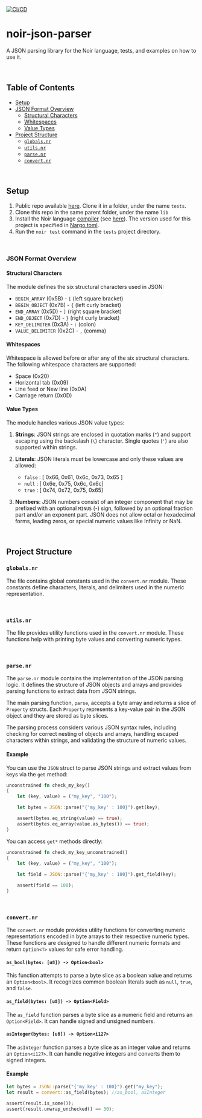 [![CI/CD](https://github.com/rontosoft/noir-json-parser/actions/workflows/main.yml/badge.svg?branch=main)](https://github.com/rontosoft/noir-json-parser/actions/workflows/main.yml)

# noir-json-parser
A JSON parsing library for the Noir language, tests, and examples on how to use it.

<br>

## Table of Contents
- [Setup](#setup)
- [JSON Format Overview](#json-format-overview)
    - [Structural Characters](#structural-characters)
    - [Whitespaces](#whitespaces)
    - [Value Types](#value-types)
- [Project Structure](#project-structure)
    - [`globals.nr`](#global-constants-globalsnr)
    - [`utils.nr`](#utilities-utilitiesnr)
    - [`parse.nr`](#parse-module-parsenr)
    - [`convert.nr`](#convert-module-convertnr)

<br>

## Setup

1. Public repo available [here](https://github.com/RontoSOFT/noir-json-parser-tests). Clone it in a folder, under the name `tests`.
2. Clone this repo in the same parent folder, under the name `lib`
3. Install the Noir language [compiler](https://github.com/noir-lang/noir/releases) (see [here](https://noir-lang.org/getting_started/nargo_installation)). The version used for this project is specified in [Nargo.toml](https://github.com/RontoSOFT/noir-json-parser-tests/blob/main/Nargo.toml).
4. Run the `noir test` command in the `tests` project directory.

<br>

### JSON Format Overview

#### Structural Characters

The module defines the six structural characters used in JSON:

- `BEGIN_ARRAY` (0x5B) - `[` (left square bracket)
- `BEGIN_OBJECT` (0x7B) - `{` (left curly bracket)
- `END_ARRAY` (0x5D) - `]` (right square bracket)
- `END_OBJECT` (0x7D) - `}` (right curly bracket)
- `KEY_DELIMITER` (0x3A) - `:` (colon)
- `VALUE_DELIMITER` (0x2C) - `,` (comma)

#### Whitespaces

Whitespace is allowed before or after any of the six structural characters. The following whitespace characters are supported:

- Space (0x20)
- Horizontal tab (0x09)
- Line feed or New line (0x0A)
- Carriage return (0x0D)

#### Value Types

The module handles various JSON value types:

1. **Strings**: JSON strings are enclosed in quotation marks (`"`) and support escaping using the backslash (`\`) character. Single quotes (`'`) are also supported within strings.

2. **Literals**: JSON literals must be lowercase and only these values are allowed:
   - `false` : [ 0x66, 0x61, 0x6c, 0x73, 0x65 ]
   - `null` : [ 0x6e, 0x75, 0x6c, 0x6c]
   - `true` : [ 0x74, 0x72, 0x75, 0x65]

3. **Numbers**: JSON numbers consist of an integer component that may be prefixed with an optional `MINUS` (-) sign, followed by an optional fraction part and/or an exponent part. JSON does not allow octal or hexadecimal forms, leading zeros, or special numeric values like Infinity or NaN.

<br>

## Project Structure

### `globals.nr`

The file contains global constants used in the `convert.nr` module. These constants define characters, literals, and delimiters used in the numeric representation.

<br>

### `utils.nr`

The file provides utility functions used in the `convert.nr` module. These functions help with printing byte values and converting numeric types.

<br>

### `parse.nr`

The `parse.nr` module contains the implementation of the JSON parsing logic. It defines the structure of JSON objects and arrays and provides parsing functions to extract data from JSON strings.

The main parsing function, `parse`, accepts a byte array and returns a slice of `Property` structs. Each `Property` represents a key-value pair in the JSON object and they are stored as byte slices.

The parsing process considers various JSON syntax rules, including checking for correct nesting of objects and arrays, handling escaped characters within strings, and validating the structure of numeric values.

#### Example

You can use the `JSON` struct to parse JSON strings and extract values from keys via the `get` method:

```rust
unconstrained fn check_my_key()
{
    let (key, value) = ("my_key", "100");

    let bytes = JSON::parse("{'my_key' : 100}").get(key);

    assert(bytes.eq_string(value) == true);
    assert(bytes.eq_array(value.as_bytes()) == true);
}
```

You can access `get*` methods directly:

```rust
unconstrained fn check_my_key_unconstrained()
{
    let (key, value) = ("my_key", "100");

    let field = JSON::parse("{'my_key' : 100}").get_field(key);

    assert(field == 100);
}
```

<br>

### `convert.nr`

The `convert.nr` module provides utility functions for converting numeric representations encoded in byte arrays to their respective numeric types. These functions are designed to handle different numeric formats and return `Option<T>` values for safe error handling.

#### `as_bool(bytes: [u8]) -> Option<bool>`

This function attempts to parse a byte slice as a boolean value and returns an `Option<bool>`. It recognizes common boolean literals such as `null`, `true`, and `false`.

#### `as_field(bytes: [u8]) -> Option<Field>`

The `as_field` function parses a byte slice as a numeric field and returns an `Option<Field>`. It can handle signed and unsigned numbers.

#### `asInteger(bytes: [u8]) -> Option<i127>`

The `asInteger` function parses a byte slice as an integer value and returns an `Option<i127>`. It can handle negative integers and converts them to signed integers.

#### Example

```rust
let bytes = JSON::parse("{'my_key' : 100}").get("my_key");
let result = convert::as_field(bytes); //as_bool, asInteger

assert(result.is_some());
assert(result.unwrap_unchecked() == 30);
```

<br>
